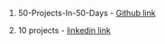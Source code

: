 1. 50-Projects-In-50-Days - [Github link]("https://github.com/PacktPublishing/50-Projects-In-50-Days---HTML-CSS-JavaScript")

2. 10 projects - [linkedin link](https://www.linkedin.com/posts/mohammed-wajid-69639a254_10-exciting-web-developement-projects-for-activity-7051394978928861184-1cQA?utm_source=share&utm_medium=member_desktop)
